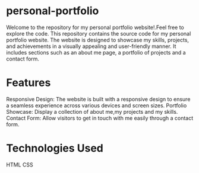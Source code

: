 # personal-portfolio
Welcome to the repository for my personal portfolio website!.Feel free to explore the code.
This repository contains the source code for my personal portfolio website. The website is designed to showcase my skills, projects, and achievements in a visually appealing and user-friendly manner. It includes sections such as an about me page, a portfolio of projects and a contact form.

# Features
Responsive Design: The website is built with a responsive design to ensure a seamless experience across various devices and screen sizes.
Portfolio Showcase: Display a collection of  about me,my projects and my skills.
Contact Form: Allow visitors to get in touch with me easily through a contact form.

# Technologies Used
HTML
CSS
